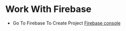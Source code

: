 

# Work With Firebase
- Go To Firebase To Create Project 
[Firebase console](https://console.firebase.google.com/)